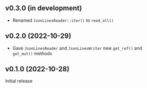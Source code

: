 v0.3.0 (in development)
-----------------------
- Renamed `JsonLinesReader::iter()` to `read_all()`

v0.2.0 (2022-10-29)
-------------------
- Gave `JsonLinesReader` and `JsonLinesWriter` new `get_ref()` and `get_mut()`
  methods

v0.1.0 (2022-10-28)
-------------------
Initial release
